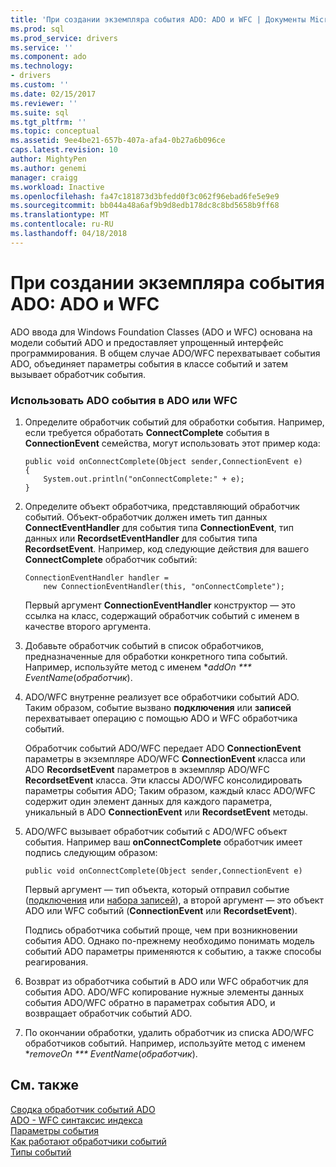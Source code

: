 ```yaml
---
title: 'При создании экземпляра события ADO: ADO и WFC | Документы Microsoft'
ms.prod: sql
ms.prod_service: drivers
ms.service: ''
ms.component: ado
ms.technology:
- drivers
ms.custom: ''
ms.date: 02/15/2017
ms.reviewer: ''
ms.suite: sql
ms.tgt_pltfrm: ''
ms.topic: conceptual
ms.assetid: 9ee4be21-657b-407a-afa4-0b27a6b096ce
caps.latest.revision: 10
author: MightyPen
ms.author: genemi
manager: craigg
ms.workload: Inactive
ms.openlocfilehash: fa47c181873d3bfedd0f3c062f96ebad6fe5e9e9
ms.sourcegitcommit: bb044a48a6af9b9d8edb178dc8c8bd5658b9ff68
ms.translationtype: MT
ms.contentlocale: ru-RU
ms.lasthandoff: 04/18/2018
---
```

# <a name="ado-event-instantiation-ado-and-wfc"></a>При создании экземпляра события ADO: ADO и WFC
ADO ввода для Windows Foundation Classes (ADO и WFC) основана на модели событий ADO и предоставляет упрощенный интерфейс программирования. В общем случае ADO/WFC перехватывает события ADO, объединяет параметры события в классе событий и затем вызывает обработчик события.  
  
### <a name="to-use-ado-events-in-adowfc"></a>Использовать ADO события в ADO или WFC  
  
1.  Определите обработчик событий для обработки события. Например, если требуется обработать **ConnectComplete** события в **ConnectionEvent** семейства, могут использовать этот пример кода:  
  
    ```  
    public void onConnectComplete(Object sender,ConnectionEvent e)  
    {  
        System.out.println("onConnectComplete:" + e);  
    }  
    ```  
  
2.  Определите объект обработчика, представляющий обработчик событий. Объект-обработчик должен иметь тип данных **ConnectEventHandler** для события типа **ConnectionEvent**, тип данных или **RecordsetEventHandler** для события типа  **RecordsetEvent**. Например, код следующие действия для вашего **ConnectComplete** обработчик событий:  
  
    ```  
    ConnectionEventHandler handler =   
        new ConnectionEventHandler(this, "onConnectComplete");  
    ```  
  
     Первый аргумент **ConnectionEventHandler** конструктор — это ссылка на класс, содержащий обработчик событий с именем в качестве второго аргумента.  
  
3.  Добавьте обработчик событий в список обработчиков, предназначенные для обработки конкретного типа событий. Например, используйте метод с именем **addOn *** EventName*(*обработчик*).  
  
4.  ADO/WFC внутренне реализует все обработчики событий ADO. Таким образом, событие вызвано **подключения** или **записей** перехватывает операцию с помощью ADO и WFC обработчика событий.  
  
     Обработчик событий ADO/WFC передает ADO **ConnectionEvent** параметры в экземпляре ADO/WFC **ConnectionEvent** класса или ADO **RecordsetEvent** параметров в экземпляр ADO/WFC **RecordsetEvent** класса. Эти классы ADO/WFC консолидировать параметры события ADO; Таким образом, каждый класс ADO/WFC содержит один элемент данных для каждого параметра, уникальный в ADO **ConnectionEvent** или **RecordsetEvent** методы.  
  
5.  ADO/WFC вызывает обработчик событий с ADO/WFC объект события. Например ваш **onConnectComplete** обработчик имеет подпись следующим образом:  
  
    ```  
    public void onConnectComplete(Object sender,ConnectionEvent e)  
    ```  
  
     Первый аргумент — тип объекта, который отправил событие ([подключения](../../../ado/reference/ado-api/connection-object-ado.md) или [набора записей](../../../ado/reference/ado-api/recordset-object-ado.md)), а второй аргумент — это объект ADO или WFC событий (**ConnectionEvent** или **RecordsetEvent**).  
  
     Подпись обработчика событий проще, чем при возникновении события ADO. Однако по-прежнему необходимо понимать модель событий ADO параметры применяются к событию, а также способы реагирования.  
  
6.  Возврат из обработчика событий в ADO или WFC обработчик для события ADO. ADO/WFC копирование нужные элементы данных события ADO/WFC обратно в параметрах события ADO, и возвращает обработчик событий ADO.  
  
7.  По окончании обработки, удалить обработчик из списка ADO/WFC обработчиков событий. Например, используйте метод с именем **removeOn *** EventName*(*обработчик*).  
  
## <a name="see-also"></a>См. также  
 [Сводка обработчик событий ADO](../../../ado/guide/data/ado-event-handler-summary.md)   
 [ADO - WFC синтаксис индекса](../../../ado/reference/ado-api/ado-wfc-syntax-index.md)   
 [Параметры события](../../../ado/guide/data/event-parameters.md)   
 [Как работают обработчики событий](../../../ado/guide/data/how-event-handlers-work-together.md)   
 [Типы событий](../../../ado/guide/data/types-of-events.md)
